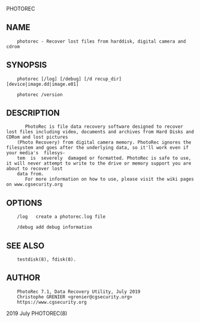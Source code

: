   PHOTOREC
 
## NAME
        photorec - Recover lost files from harddisk, digital camera and cdrom
 
## SYNOPSIS
        photorec [/log] [/debug] [/d recup_dir] [device|image.dd|image.e01]
 
        photorec /version
 
## DESCRIPTION
           PhotoRec is file data recovery software designed to recover lost files including video, documents and archives from Hard Disks and CDRom and lost pictures
        (Photo Recovery) from digital camera memory. PhotoRec ignores the filesystem and goes after the underlying data, so it'll work even if your media's  filesys‐
        tem  is  severely  damaged or formatted. PhotoRec is safe to use, it will never attempt to write to the drive or memory support you are about to recover lost
        data from.
           For more information on how to use, please visit the wiki pages on www.cgsecurity.org
 
## OPTIONS
        /log   create a photorec.log file
 
        /debug add debug information
 
## SEE ALSO
        testdisk(8), fdisk(8).
 
## AUTHOR
        PhotoRec 7.1, Data Recovery Utility, July 2019
        Christophe GRENIER <grenier@cgsecurity.org>
        https://www.cgsecurity.org
 
 2019                                                                            July                                                                     PHOTOREC(8)
